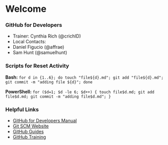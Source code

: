 # Welcome

### GitHub for Developers
- Trainer: Cynthia Rich (@crichID)
- Local Contacts: 
 - Daniel Figucio (@affrae)
 - Sam Hunt (@samuelhunt)

### Scripts for Reset Activity 

**Bash:** 
`for d in {1..6}; do touch "file${d}.md"; git add "file${d}.md"; git commit -m "adding file ${d}"; done`

**PowerShell:** 
 `for ($d=1; $d -le 6; $d++) { touch file$d.md; git add file$d.md; git commit -m "adding file$d.md"; }`
 
### Helpful Links

- [GitHub for Developers Manual](github-for-developers-student-manual.pdf)
- [Git SCM Website](https://git-scm.com)
- [GitHub Guides](https://guides.github.com)
- [GitHub Training](https://services.github.com/training/)
